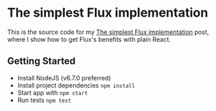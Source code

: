 # The simplest Flux implementation
This is the source code for my [The simplest Flux implementation](#) post, where I show how to get Flux's benefits with plain React.

## Getting Started
- Install NodeJS (v6.7.0 preferred)
- Install project dependencies `npm install`
- Start app with `npm start`
- Run tests `npm test`

